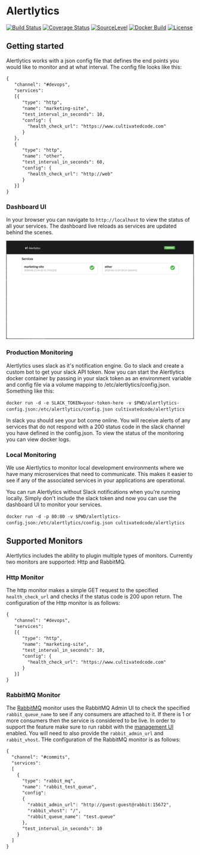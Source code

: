 # Alertlytics

[![Build Status](https://travis-ci.org/cultivatedcode/alertlytics.svg?branch=master)](https://travis-ci.org/cultivatedcode/alertlytics)
[![Coverage Status](https://coveralls.io/repos/github/cultivatedcode/alertlytics/badge.svg?branch=master)](https://coveralls.io/github/cultivatedcode/alertlytics?branch=master)
[![SourceLevel](https://app.sourcelevel.io/github/cultivatedcode/alertlytics.svg)](https://app.sourcelevel.io/github/cultivatedcode/alertlytics)
[![Docker Build](https://img.shields.io/docker/cloud/build/cultivatedcode/alertlytics.svg)](https://hub.docker.com/repository/docker/cultivatedcode/alertlytics)
[![License](https://img.shields.io/badge/License-Apache%202.0-blue.svg)](https://github.com/cultivatedcode/alertlytics/blob/master/LICENSE)

## Getting started

Alertlytics works with a json config file that defines the end points you would like to monitor and at what interval.  The config file looks like this:

```
{
   "channel": "#devops",
   "services":
   [{
      "type": "http",
      "name": "marketing-site",
      "test_interval_in_seconds": 10,
      "config": {
        "health_check_url": "https://www.cultivatedcode.com"
      }
   },
   {
      "type": "http",
      "name": "other",
      "test_interval_in_seconds": 60,
      "config": {
        "health_check_url": "http://web"
      }
   }]
}
```

### Dashboard UI

In your browser you can navigate to `http://localhost` to view the status of all your services.  The dashboard live reloads as services are updated behind the scenes.

![Status Dashboard](docs/images/status-dashboard.png)

### Production Monitoring

Alertlytics uses slack as it's notification engine.  Go to slack and create a custom bot to get your slack API token.  Now you can start the Alertlytics docker container by passing in your slack token as an environment variable and config file via a volume mapping to /etc/alertlytics/config.json.  Something like this:

`docker run -d -e SLACK_TOKEN=your-token-here -v $PWD/alertlytics-config.json:/etc/alertlytics/config.json cultivatedcode/alertlytics`

In slack you should see your bot come online.  You will receive alerts of any services that do not respond with a 200 status code in the slack channel you have defined in the config.json.  To view the status of the monitoring you can view docker logs.

### Local Monitoring

We use Alertlytics to monitor local development environments where we have many microservices that need to communicate.  This makes it easier to see if any of the associated services in your applications are operational.

You can run Alertlytics without Slack notifications when you're running locally.  Simply don't include the slack token and now you can use the dashboard UI to monitor your services.

`docker run -d -p 80:80 -v $PWD/alertlytics-config.json:/etc/alertlytics/config.json cultivatedcode/alertlytics`

## Supported Monitors

Alertlytics includes the ability to plugin multiple types of monitors.  Currently two monitors are supported: Http and RabbitMQ.

### Http Monitor

The http monitor makes a simple GET request to the specified `health_check_url` and checks if the status code is 200 upon return.  The configuration of the Http monitor is as follows:

```
{
   "channel": "#devops",
   "services":
   [{
      "type": "http",
      "name": "marketing-site",
      "test_interval_in_seconds": 10,
      "config": {
        "health_check_url": "https://www.cultivatedcode.com"
      }
   }]
}
```

### RabbitMQ Monitor

The [RabbitMQ](https://www.rabbitmq.com/) monitor uses the RabbitMQ Admin UI to check the specified `rabbit_queue_name` to see if any consumers are attached to it.  If there is 1 or more consumers then the service is considered to be live.  In order to support the feature make sure to run rabbit with the [management UI](https://www.rabbitmq.com/management.html) enabled.  You will need to also provide the `rabbit_admin_url` and `rabbit_vhost`.  THe configuration of the RabbitMQ monitor is as follows:

```
{
  "channel": "#commits",
  "services":
  [
    {
      "type": "rabbit_mq",
      "name": "rabbit_test_queue",
      "config":
      {
        "rabbit_admin_url": "http://guest:guest@rabbit:15672",
        "rabbit_vhost": "/",
        "rabbit_queue_name": "test.queue"
      },
      "test_interval_in_seconds": 10
    }
  ]
}
```


